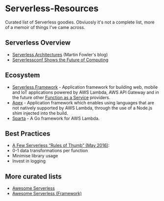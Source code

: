 # Serverless-Resources
Curated list of Serverless goodies. Obviuosly it's not a complete list, more of a memoir of things I've came across.

## Serverless Overview
- [Serverless Architectures](http://martinfowler.com/articles/serverless.html) (Martin Fowler's blog)
- [Serverlessconf Shows the Future of Computing](https://read.acloud.guru/serverlessconf-shows-the-future-of-computing-61820c1cea5e)

## Ecosystem
- [Serverless Framework](www.serverless.com) - Application framework for building web, mobile and IoT applications powered by AWS Lambda, AWS API Gateway and in the future other [Function as a Service](https://twitter.com/marak/status/736357543598002176) providers.
- [Apex](http://apex.run/) -  Application framework which enables using languages that are not natively supported by AWS Lambda, through the use of a Node.js shim injected into the build.
- [Sparta](http://gosparta.io/) - A Go framework for AWS Lambda. 

## Best Practices
- [A Few Serverless “Rules of Thumb” (May 2016)](https://medium.com/@PaulDJohnston/a-few-serverless-rules-of-thumb-309764281921#.f4iwhspgh):
 - 0-1 data transformations per function
 - Minimise library usage
 - Invest in logging

## More curated lists
- [Awesome Serverless](https://github.com/anaibol/awesome-serverless)
- [Awesome Serverless (Framework)](https://github.com/JustServerless/awesome-serverless)
 
